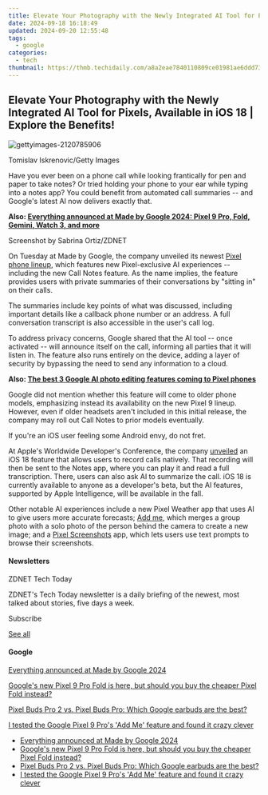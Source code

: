```yaml
---
title: Elevate Your Photography with the Newly Integrated AI Tool for Pixels, Available in iOS 18 | Explore the Benefits!
date: 2024-09-18 16:18:49
updated: 2024-09-20 12:55:48
tags:
  - google
categories:
  - tech
thumbnail: https://thmb.techidaily.com/a8a2eae7840110809ce01981ae6ddd7381e7680b0d93e29805eecd4b92108f79.jpg
---
```


## Elevate Your Photography with the Newly Integrated AI Tool for Pixels, Available in iOS 18 | Explore the Benefits!

![gettyimages-2120785906](https://www.zdnet.com/a/img/resize/4bba6cdbef8f0295d539d02d54d8cd050f85e986/2024/08/13/21a714cc-f10e-480f-bbd7-467871ba9ebb/gettyimages-2120785906.jpg?auto=webp&width=1280)

Tomislav Iskrenovic/Getty Images

Have you ever been on a phone call while looking frantically for pen and paper to take notes? Or tried holding your phone to your ear while typing into a notes app? You could benefit from automated call summaries -- and Google's latest AI now delivers exactly that.

**Also: [Everything announced at Made by Google 2024: Pixel 9 Pro, Fold, Gemini, Watch 3, and more](https://www.zdnet.com/article/everything-announced-at-made-by-google-2024-pixel-9-pro-fold-gemini-watch-3-and-more/)**

Screenshot by Sabrina Ortiz/ZDNET

On Tuesday at Made by Google, the company unveiled its newest [Pixel phone lineup](https://www.zdnet.com/article/these-three-ai-features-sold-me-on-the-google-pixel-9-pro-and-theyre-very-clever/), which features new Pixel-exclusive AI experiences -- including the new Call Notes feature. As the name implies, the feature provides users with private summaries of their conversations by "sitting in" on their calls.

The summaries include key points of what was discussed, including important details like a callback phone number or an address. A full conversation transcript is also accessible in the user's call log. 

To address privacy concerns, Google shared that the AI tool -- once activated -- will announce itself on the call, informing all parties that it will listen in. The feature also runs entirely on the device, adding a layer of security by bypassing the need to send any information to a cloud. 

**Also: [The best 3 Google AI photo editing features coming to Pixel phones](https://www.zdnet.com/article/best-3-google-ai-photo-editing-features-coming-to-pixel-phones/)**

Google did not mention whether this feature will come to older phone models, emphasizing instead its availability on the new Pixel 9 lineup. However, even if older headsets aren't included in this initial release, the company may roll out Call Notes to prior models eventually. 

If you're an iOS user feeling some Android envy, do not fret. 

At Apple's Worldwide Developer's Conference, the company [unveiled](https://www.zdnet.com/article/apples-ios-18-will-let-you-record-phone-calls-without-a-third-party-app/) an iOS 18 feature that allows users to record calls natively. That recording will then be sent to the Notes app, where you can play it and read a full transcription. There, users can also ask AI to summarize the call. iOS 18 is currently available to anyone as a developer's beta, but the AI features, supported by Apple Intelligence, will be available in the fall. 

Other notable AI experiences include a new Pixel Weather app that uses AI to give users more accurate forecasts; [Add me](https://www.zdnet.com/article/i-tested-the-google-pixel-9-pros-add-me-feature-and-found-it-crazy-clever/), which merges a group photo with a solo photo of the person behind the camera to create a new image; and a [Pixel Screenshots](https://www.zdnet.com/article/the-6-best-ai-features-coming-to-googles-new-pixel-9-lineup/) app, which lets users use text prompts to browse their screenshots. 

#### Newsletters

ZDNET Tech Today

ZDNET's Tech Today newsletter is a daily briefing of the newest, most talked about stories, five days a week.

 Subscribe

[See all](https://www.zdnet.com/newsletters/)

#### Google

[Everything announced at Made by Google 2024](https://www.zdnet.com/article/everything-announced-at-made-by-google-2024-pixel-9-pro-fold-gemini-watch-3-and-more/ "Everything announced at Made by Google 2024")

[Google's new Pixel 9 Pro Fold is here, but should you buy the cheaper Pixel Fold instead?](https://www.zdnet.com/article/google-pixel-9-pro-fold-vs-pixel-fold/ "Google's new Pixel 9 Pro Fold is here, but should you buy the cheaper Pixel Fold instead?")

[Pixel Buds Pro 2 vs. Pixel Buds Pro: Which Google earbuds are the best?](https://www.zdnet.com/article/pixel-buds-pro-2-vs-pixel-buds-pro-which-google-earbuds-are-the-best/ "Pixel Buds Pro 2 vs. Pixel Buds Pro: Which Google earbuds are the best?")

[I tested the Google Pixel 9 Pro's 'Add Me' feature and found it crazy clever](https://www.zdnet.com/article/the-google-pixel-9-pros-add-me-feature-is-an-ar-camera-tool-youll-actually-use/ "I tested the Google Pixel 9 Pro's 'Add Me' feature and found it crazy clever")

* [Everything announced at Made by Google 2024](https://www.zdnet.com/article/everything-announced-at-made-by-google-2024-pixel-9-pro-fold-gemini-watch-3-and-more/ "Everything announced at Made by Google 2024")
* [Google's new Pixel 9 Pro Fold is here, but should you buy the cheaper Pixel Fold instead?](https://www.zdnet.com/article/google-pixel-9-pro-fold-vs-pixel-fold/ "Google's new Pixel 9 Pro Fold is here, but should you buy the cheaper Pixel Fold instead?")
* [Pixel Buds Pro 2 vs. Pixel Buds Pro: Which Google earbuds are the best?](https://www.zdnet.com/article/pixel-buds-pro-2-vs-pixel-buds-pro-which-google-earbuds-are-the-best/ "Pixel Buds Pro 2 vs. Pixel Buds Pro: Which Google earbuds are the best?")
* [I tested the Google Pixel 9 Pro's 'Add Me' feature and found it crazy clever](https://www.zdnet.com/article/the-google-pixel-9-pros-add-me-feature-is-an-ar-camera-tool-youll-actually-use/ "I tested the Google Pixel 9 Pro's 'Add Me' feature and found it crazy clever")

<ins class="adsbygoogle"
     style="display:block"
     data-ad-format="autorelaxed"
     data-ad-client="ca-pub-7571918770474297"
     data-ad-slot="1223367746"></ins>



<ins class="adsbygoogle"
     style="display:block"
     data-ad-client="ca-pub-7571918770474297"
     data-ad-slot="8358498916"
     data-ad-format="auto"
     data-full-width-responsive="true"></ins>
